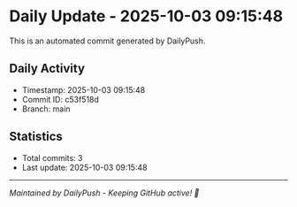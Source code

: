 # Daily Update - 2025-10-03 09:15:48

This is an automated commit generated by DailyPush.

## Daily Activity
- Timestamp: 2025-10-03 09:15:48
- Commit ID: c53f518d
- Branch: main

## Statistics
- Total commits: 3
- Last update: 2025-10-03 09:15:48

---
*Maintained by DailyPush - Keeping GitHub active! 🚀*
